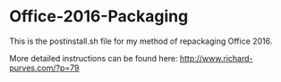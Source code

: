 # Office-2016-Packaging

This is the postinstall.sh file for my method of repackaging Office 2016.

More detailed instructions can be found here: http://www.richard-purves.com/?p=79
